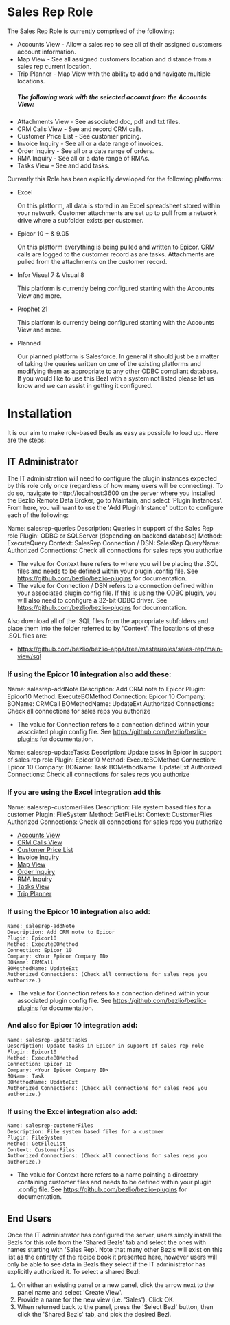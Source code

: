# Sales Rep Role

The Sales Rep Role is currently comprised of the following:

* Accounts View - Allow a sales rep to see all of their assigned customers account information.
* Map View - See all assigned customers location and distance from a sales rep current location.
* Trip Planner - Map View with the ability to add and navigate multiple locations.
  ##### The following work with the selected account from the Accounts View:
* Attachments View - See associated doc, pdf and txt files.
* CRM Calls View - See and record CRM calls.
* Customer Price List - See customer pricing.
* Invoice Inquiry - See all or a date range of invoices.
* Order Inquiry - See all or a date range of orders.
* RMA Inquiry - See all or a date range of RMAs.
* Tasks View - See and add tasks.

Currently this Role has been explicitly developed for the following platforms:

* Excel

    On this platform, all data is stored in an Excel spreadsheet stored within your network.  Customer attachments are set up to pull from a network drive where a subfolder exists per customer.

* Epicor 10 + & 9.05

    On this platform everything is being pulled and written to Epicor.  CRM calls are logged to the customer record as are tasks.  Attachments are pulled from the attachments on the customer record.

* Infor Visual 7 & Visual 8

    This platform is currently being configured starting with the Accounts View and more.

* Prophet 21

    This platform is currently being configured starting with the Accounts View and more.

* Planned

    Our planned platform is Salesforce. In general it should just be a matter of taking the queries written on one of the existing platforms and modifying them as appropriate to any other ODBC compliant database. If you would like to use this Bezl with a system not listed please let us know and we can assist in getting it configured.

# Installation

It is our aim to make role-based Bezls as easy as possible to load up.  Here are the steps:

## IT Administrator

The IT administration will need to configure the plugin instances expected by this role only once (regardless of how many users will be connecting).  To do so, navigate to http://localhost:3600 on the server where you installed the Bezlio Remote Data Broker, go to Maintain, and select 'Plugin Instances'.  From here, you will want to use the 'Add Plugin Instance' button to configure each of the following:

Name: salesrep-queries
Description: Queries in support of the Sales Rep role
Plugin: ODBC or SQLServer (depending on backend database)
Method: ExecuteQuery
Context: SalesRep
Connection / DSN: SalesRep
QueryName: <leave blank>
Authorized Connections: Check all connections for sales reps you authorize

* The value for Context here refers to where you will be placing the .SQL files and needs to be defined within your plugin .config file.  See https://github.com/bezlio/bezlio-plugins for documentation.
* The value for Connection / DSN refers to a connection defined within your associated plugin config file.  If this is using the ODBC plugin, you will also need to configure a 32-bit ODBC driver.    See https://github.com/bezlio/bezlio-plugins for documentation.

Also download all of the .SQL files from the appropriate subfolders and place them into the folder referred to by 'Context'.  The locations of these .SQL files are:
* https://github.com/bezlio/bezlio-apps/tree/master/roles/sales-rep/main-view/sql

### If using the Epicor 10 integration also add these:
Name: salesrep-addNote
Description: Add CRM note to Epicor
Plugin: Epicor10
Method: ExecuteBOMethod
Connection: Epicor 10
Company: <Your Epicor Company ID>
BOName: CRMCall
BOMethodName: UpdateExt
Authorized Connections: Check all connections for sales reps you authorize

* The value for Connection refers to a connection defined within your associated plugin config file.  See https://github.com/bezlio/bezlio-plugins for documentation.

Name: salesrep-updateTasks
Description: Update tasks in Epicor in support of sales rep role
Plugin: Epicor10
Method: ExecuteBOMethod
Connection: Epicor 10
Company: <Your Epicor Company ID>
BOName: Task
BOMethodName: UpdateExt
Authorized Connections: Check all connections for sales reps you authorize

### If you are using the Excel integration add this
Name: salesrep-customerFiles
Description: File system based files for a customer
Plugin: FileSystem
Method: GetFileList
Context: CustomerFiles
Authorized Connections: Check all connections for sales reps you authorize

* [Accounts View](https://github.com/bezlio/bezlio-apps/tree/development/roles/sales-rep/accounts-view/sql)
* [CRM Calls View](https://github.com/bezlio/bezlio-apps/tree/development/roles/sales-rep/crm-calls-view/sql)
* [Customer Price List](https://github.com/bezlio/bezlio-apps/tree/development/roles/sales-rep/customer-price-list/sql)
* [Invoice Inquiry](https://github.com/bezlio/bezlio-apps/tree/development/roles/sales-rep/invoice-inquiry/sql)
* [Map View](https://github.com/bezlio/bezlio-apps/tree/development/roles/sales-rep/map-view/sql)
* [Order Inquiry](https://github.com/bezlio/bezlio-apps/tree/development/roles/sales-rep/order-inquiry/sql)
* [RMA Inquiry](https://github.com/bezlio/bezlio-apps/tree/development/roles/sales-rep/rma-inquiry/sql)
* [Tasks View](https://github.com/bezlio/bezlio-apps/tree/development/roles/sales-rep/tasks-view/sql)
* [Trip Planner](https://github.com/bezlio/bezlio-apps/tree/development/roles/sales-rep/trip-planner/sql)

### If using the Epicor 10 integration also add:
    Name: salesrep-addNote
    Description: Add CRM note to Epicor
    Plugin: Epicor10
    Method: ExecuteBOMethod
    Connection: Epicor 10
    Company: <Your Epicor Company ID>
    BOName: CRMCall
    BOMethodName: UpdateExt
    Authorized Connections: (Check all connections for sales reps you authorize.)

* The value for Connection refers to a connection defined within your associated plugin config file.  See https://github.com/bezlio/bezlio-plugins for documentation.

### And also for Epicor 10 integration add:
    Name: salesrep-updateTasks
    Description: Update tasks in Epicor in support of sales rep role
    Plugin: Epicor10
    Method: ExecuteBOMethod
    Connection: Epicor 10
    Company: <Your Epicor Company ID>
    BOName: Task
    BOMethodName: UpdateExt
    Authorized Connections: (Check all connections for sales reps you authorize.)

### If using the Excel integration also add:
    Name: salesrep-customerFiles
    Description: File system based files for a customer
    Plugin: FileSystem
    Method: GetFileList
    Context: CustomerFiles
    Authorized Connections: (Check all connections for sales reps you authorize.)

* The value for Context here refers to a name pointing a directory containing customer files and needs to be defined within your plugin .config file.  See https://github.com/bezlio/bezlio-plugins for documentation.

## End Users
Once the IT administrator has configured the server, users simply install the Bezls for this role from the 'Shared Bezls' tab and select the ones with names starting with 'Sales Rep'.  Note that many other Bezls will exist on this list as the entirety of the recipe book it presented here, however users will only be able to see data in Bezls they select if the IT administrator has explicitly authorized it.  To select a shared Bezl:

1. On either an existing panel or a new panel, click the arrow next to the panel name and select 'Create View'.
2. Provide a name for the new view (i.e. 'Sales').  Click OK.
3. When returned back to the panel, press the 'Select Bezl' button, then click the 'Shared Bezls' tab, and pick the desired Bezl.
